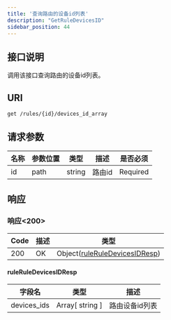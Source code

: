 ```yaml
---
title: '查询路由的设备id列表'
description: "GetRuleDevicesID"
sidebar_position: 44
---
```

## 接口说明
调用该接口查询路由的设备id列表。

## URI

```
get /rules/{id}/devices_id_array
```

## 请求参数

| 名称 | 参数位置 | 类型 | 描述 |  是否必须 |
| ---- | ---------- | ----------- | ----------- | ----------- |
| id | path | string | 路由id |  Required | 

## 响应


### 响应<200>
| Code | 描述 | 类型 |
| ---- | ----------- | ------ | 
| 200 | OK | Object([ruleRuleDevicesIDResp](#ruleRuleDevicesIDResp)) |

#### ruleRuleDevicesIDResp

| 字段名 | 类型 | 描述 |
| ---- | ---- | ----------- | 
| devices_ids | Array[ string ] | 路由设备id列表 |










